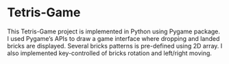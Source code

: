 # Tetris-Game
This Tetris-Game project is implemented in Python using Pygame package. 
I used Pygame’s APIs to draw a game interface where dropping and landed bricks are displayed. 
Several bricks patterns is pre-defined using 2D array. 
I also implemented key-controlled of bricks rotation and left/right moving.
